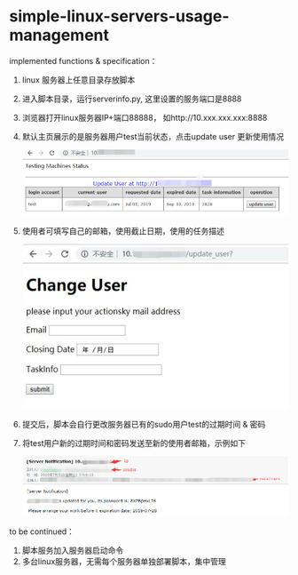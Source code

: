 # simple-linux-servers-usage-management

implemented functions & specification：

1. linux 服务器上任意目录存放脚本
2. 进入脚本目录，运行serverinfo.py, 这里设置的服务端口是8888
3. 浏览器打开linux服务器IP+端口88888， 如http://10.xxx.xxx.xxx:8888
4. 默认主页展示的是服务器用户test当前状态，点击update user 更新使用情况

     ![images](https://raw.githubusercontent.com/joycezhou007/simple-linux-servers-usage-management/master/images/index.png)
  
5. 使用者可填写自己的邮箱，使用截止日期，使用的任务描述

      ![images](https://raw.githubusercontent.com/joycezhou007/simple-linux-servers-usage-management/master/images/update_user.jpg)
  
6. 提交后，脚本会自行更改服务器已有的sudo用户test的过期时间 & 密码
7. 将test用户新的过期时间和密码发送至新的使用者邮箱，示例如下 

      ![images](https://raw.githubusercontent.com/joycezhou007/simple-linux-servers-usage-management/master/images/email.png)

to be continued：
1. 脚本服务加入服务器启动命令
2. 多台linux服务器，无需每个服务器单独部署脚本，集中管理
